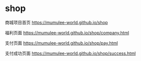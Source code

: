 # shop
商城项目首页
https://mumulee-world.github.io/shop

福利页面 
https://mumulee-world.github.io/shop/company.html

支付页面 
https://mumulee-world.github.io/shop/pay.html

支付成功页面 
https://mumulee-world.github.io/shop/success.html 